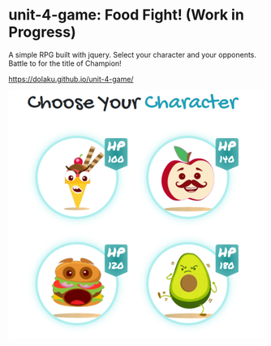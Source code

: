 # unit-4-game: Food Fight! (Work in Progress)

A simple RPG built with jquery. Select your character and your opponents. Battle to for the title of Champion!

https://dolaku.github.io/unit-4-game/



![Food Fight!](./assets/images/game.png)
